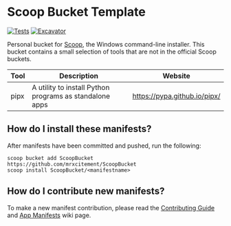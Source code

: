 # Scoop Bucket Template

[![Tests](https://github.com/mrxcitement/ScoopBucket/actions/workflows/ci.yml/badge.svg)](https://github.com/mrxcitement/ScoopBucket/actions/workflows/ci.yml) [![Excavator](https://github.com/mrxcitement/ScoopBucket/actions/workflows/excavator.yml/badge.svg)](https://github.com/mrxcitement/ScoopBucket/actions/workflows/excavator.yml)

Personal bucket for [Scoop](https://scoop.sh), the Windows command-line installer.
This bucket contains a small selection of tools that are not in the official Scoop buckets.


Tool | Description | Website
-- | -- | --
pipx | A utility to install Python programs as standalone apps | https://pypa.github.io/pipx/


## How do I install these manifests?

After manifests have been committed and pushed, run the following:

```pwsh
scoop bucket add ScoopBucket https://github.com/mrxcitement/ScoopBucket
scoop install ScoopBucket/<manifestname>
```

## How do I contribute new manifests?

To make a new manifest contribution, please read the [Contributing
Guide](https://github.com/ScoopInstaller/.github/blob/main/.github/CONTRIBUTING.md)
and [App Manifests](https://github.com/ScoopInstaller/Scoop/wiki/App-Manifests)
wiki page.
